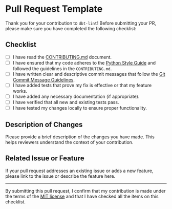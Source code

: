 # Pull Request Template

Thank you for your contribution to `dbt-lint`! Before submitting your PR, please make sure you have completed the following checklist:

## Checklist

- [ ] I have read the [CONTRIBUTING.md](../CONTRIBUTING.md) document.
- [ ] I have ensured that my code adheres to the [Python Style Guide](https://www.python.org/dev/peps/pep-0008/) and followed the guidelines in the `CONTRIBUTING.md`.
- [ ] I have written clear and descriptive commit messages that follow the [Git Commit Message Guidelines](https://www.conventionalcommits.org/en/v1.0.0/).
- [ ] I have added tests that prove my fix is effective or that my feature works.
- [ ] I have added any necessary documentation (if appropriate).
- [ ] I have verified that all new and existing tests pass.
- [ ] I have tested my changes locally to ensure proper functionality.

## Description of Changes

Please provide a brief description of the changes you have made. This helps reviewers understand the context of your contribution.

## Related Issue or Feature

If your pull request addresses an existing issue or adds a new feature, please link to the issue or describe the feature here.

---

By submitting this pull request, I confirm that my contribution is made under the terms of the [MIT license](../LICENSE) and that I have checked all the items on this checklist.
